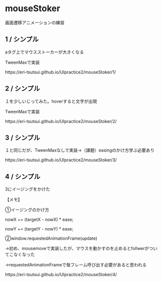 <h1>mouseStoker</h1>
画面遷移アニメーションの練習

<h2>1 / シンプル</h2>
<p>aタグ上でマウスストーカーが大きくなる</p>
<p>TweenMaxで実装</p>
<p>https://eri-tsutsui.github.io/UIpractice2/mouseStoker/1/</p>

<h2>2 / シンプル</h2>
<p>１を少しいじってみた。hoverすると文字が出現</p>
<p>TweenMaxで実装</p>
<p>https://eri-tsutsui.github.io/UIpractice2/mouseStoker/2/</p>

<h2>3 / シンプル</h2>
<p>１と同じだが、TweenMaxなしで実装->（課題）easingのかけ方学ぶ必要あり</p>
<p>https://eri-tsutsui.github.io/UIpractice2/mouseStoker/3/</p>

<h2>4 / シンプル</h2>
<p>3にイージングをかけた</p>
<p>【メモ】</p>
<p>①イージングのかけ方</p>
<p>nowX += (targetX - nowX) * ease;</p>
<p>nowY += (targetY - nowY) * ease;</p>
<p>②window.requestedAnimationFrame(update)</p>
<p>->初め、mousemoveで実装したが、マウスを動かすのを止めるとfollwerがついてこなくなった</p>
<p>->requestedAnimationFrameで毎フレーム呼び出す必要があると思われる</p>
<p>https://eri-tsutsui.github.io/UIpractice2/mouseStoker/4/</p>
